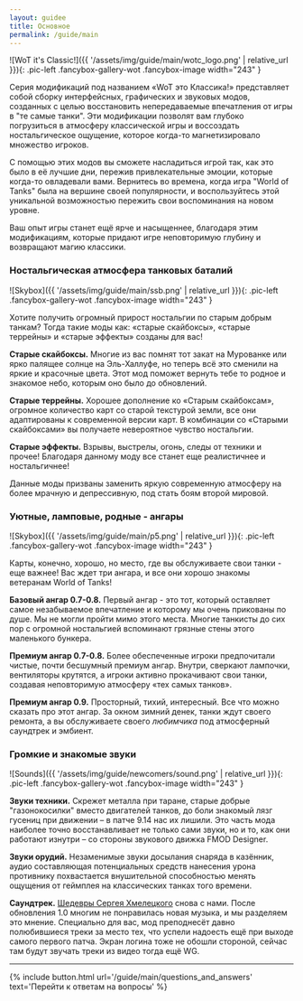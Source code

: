 ```yaml
---
layout: guidee
title: Основное
permalink: /guide/main
---
```


![WoT it's Classic!]({{ '/assets/img/guide/main/wotc_logo.png' | relative_url }}){: .pic-left .fancybox-gallery-wot .fancybox-image width="243" }

Серия модификаций под названием «WoT это Классика!» представляет собой сборку интерфейсных, графических и звуковых модов, созданных с целью восстановить непередаваемые впечатления от игры в "те самые танки". Эти модификации позволят вам глубоко погрузиться в атмосферу классической игры и воссоздать ностальгическое ощущение, которое когда-то магнетизировало множество игроков.

С помощью этих модов вы сможете насладиться игрой так, как это было в её лучшие дни, пережив привлекательные эмоции, которые когда-то овладевали вами. Вернитесь во времена, когда игра "World of Tanks" была на вершине своей популярности, и воспользуйтесь этой уникальной возможностью пережить свои воспоминания на новом уровне.  

Ваш опыт игры станет ещё ярче и насыщеннее, благодаря этим модификациям, которые придают игре неповторимую глубину и возвращают магию классики.

### Ностальгическая атмосфера танковых баталий

![Skybox]({{ '/assets/img/guide/main/ssb.png' | relative_url }}){: .pic-left .fancybox-gallery-wot .fancybox-image width="243" }

Хотите получить огромный прирост ностальгии по старым добрым танкам? Тогда такие моды как: «старые скайбоксы», «старые террейны» и «старые эффекты» созданы для вас!

**Старые скайбоксы.** Многие из вас помнят тот закат на Мурованке или ярко палящее солнце на Эль-Халлуфе, но теперь всё это сменили на яркие и красочные цвета. Этот мод поможет вернуть тебе то родное и знакомое небо, которым оно было до обновлений.

**Старые террейны.** Хорошее дополнение ко «Старым скайбоксам», огромное количество карт со старой текстурой земли, все они адаптированы к современной версии карт. В комбинации со «Старыми скайбоксами» вы получаете невероятное чувство ностальгии.

**Старые эффекты.** Взрывы, выстрелы, огонь, следы от техники и прочее! Благодаря данному моду все станет еще реалистичнее и ностальгичнее!

Данные моды призваны заменить яркую современную атмосферу на более мрачную и депрессивную, под стать боям второй мировой.

### Уютные, ламповые, родные - ангары

![Skybox]({{ '/assets/img/guide/main/p5.png' | relative_url }}){: .pic-left .fancybox-gallery-wot .fancybox-image width="243" }

Карты, конечно, хорошо, но место, где вы обслуживаете свои танки - еще важнее! Вас ждет три ангара, и все они хорошо знакомы ветеранам World of Tanks!

**Базовый ангар 0.7-0.8.** Первый ангар - это тот, который оставляет самое незабываемое впечатление и которому мы очень прикованы по душе. Мы не могли пройти мимо этого места. Многие танкисты до сих пор с огромной ностальгией вспоминают грязные стены этого маленького бункера.

**Премиум ангар 0.7-0.8.** Более обеспеченные игроки предпочитали чистые, почти бесшумный премиум ангар. Внутри, сверкают лампочки, вентиляторы крутятся, а игроки активно прокачивают свои танки, создавая неповторимую атмосферу «тех самых танков».

**Премиум ангар 0.9.** Просторный, тихий, интересный. Все что можно сказать про этот ангар. За окном зимний денек, танки ждут своего ремонта, а вы обслуживаете своего *любимчика* под атмосферный саундтрек и эмбиент.

### Громкие и знакомые звуки

![Sounds]({{ '/assets/img/guide/newcomers/sound.png' | relative_url }}){: .pic-left .fancybox-gallery-wot .fancybox-image width="243" }

**Звуки техники.** Скрежет металла при таране, старые добрые "газонокосилки" вместо двигателей танков, до боли знакомый лязг гусениц при движении – в патче 9.14 нас их лишили. Это часть мода наиболее точно восстанавливает не только сами звуки, но и то, как они работают изнутри – со стороны звукового движка  FMOD Designer.

**Звуки орудий.** Незаменимые звуки досылания снаряда в казённик, аудио составляющая потенциальных средств нанесения урона противнику похвастается внушительной способностью менять ощущения от геймплея на классических танках того времени.

**Саундтрек.** [Шедевры Сергея Хмелецкого](https://tanki.su/ru/news/common/novaya-muzyka-v-1-0/) снова с нами. После обновления 1.0 многим не понравилась новая музыка, и мы разделяем это мнение. Специально для вас, мод преподнесёт давно полюбившиеся треки за место тех, что успели надоесть ещё при выходе самого первого патча. Экран логина тоже не обошли стороной, сейчас там будут звучать треки из видео тогда ещё WG.

---

{% include button.html url='/guide/main/questions_and_answers' text='Перейти к ответам на вопросы' %}